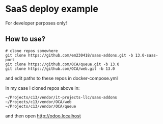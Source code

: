 SaaS deploy example
===================

For developer perposes only!

How to use?
-----------
```
# clone repos somewhere
git clone https://github.com/em230418/saas-addons.git -b 13.0-saas-port
git clone https://github.com/OCA/queue.git -b 13.0
git clone https://github.com/OCA/web.git -b 13.0
```

and edit paths to these repos in docker-compose.yml

In my case I cloned repos above in:
```
~/Projects/c13/vendor/it-projects-llc/saas-addons
~/Projects/c13/vendor/OCA/web
~/Projects/c13/vendor/OCA/queue

```

and then open http://odoo.localhost
